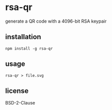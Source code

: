 # rsa-qr

generate a QR code with a 4096-bit RSA keypair 

## installation

    npm install -g rsa-qr

## usage

    rsa-qr > file.svg

## license

BSD-2-Clause